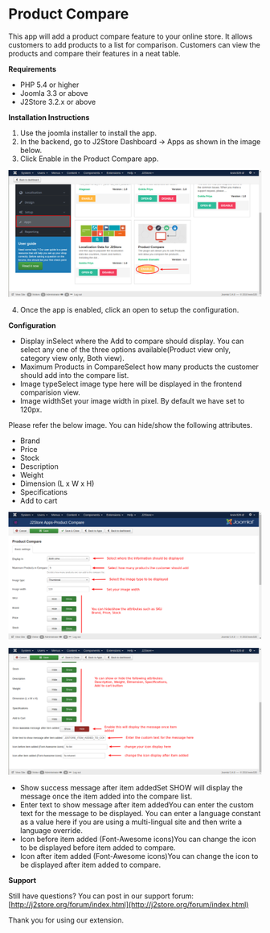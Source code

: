 # Product Compare

This app will add a product compare feature to your online store. It allows customers to add products to a list for comparison. Customers can view the products and compare their features in a neat table.

**Requirements**

* PHP 5.4 or higher
* Joomla 3.3 or above
* J2Store 3.2.x or above

**Installation Instructions**

1. Use the joomla installer to install the app.
2. In the backend, go to J2Store Dashboard -&gt; Apps as shown in the image below.
3. Click Enable in the Product Compare app.

![cp01](https://raw.githubusercontent.com/j2store/doc-images/master/apps/Compare-products/compare_product_01.png)

4. Once the app is enabled, click an open to setup the configuration.

**Configuration**

* Display inSelect where the Add to compare should display. You can select any one of the three options available\(Product view only, category view only, Both view\).
* Maximum Products in CompareSelect how many products the customer should add into the compare list.
* Image typeSelect image type here will be displayed in the frontend comparision view.
* Image widthSet your image width in pixel. By default we have set to 120px.

Please refer the below image. You can hide/show the following attributes.

* Brand
* Price
* Stock
* Description
* Weight
* Dimension \(L x W x H\)
* Specifications
* Add to cart

![cp02](https://raw.githubusercontent.com/j2store/doc-images/master/apps/Compare-products/compare_product_02.png)

 

![cp03](https://raw.githubusercontent.com/j2store/doc-images/master/apps/Compare-products/compare_product_03.png)

* Show success message after item addedSet SHOW will display the message once the item added into the compare list.
* Enter text to show message after item addedYou can enter the custom text for the message to be displayed. You can enter a language constant as a value here if you are using a multi-lingual site and then write a language override.
* Icon before item added \(Font-Awesome icons\)You can change the icon to be displayed before item added to compare.
* Icon after item added \(Font-Awesome icons\)You can change the icon to be displayed after item added to compare.

**Support**

Still have questions? You can post in our support forum: [http://j2store.org/forum/index.html](http://j2store.org/forum/index.html)

Thank you for using our extension.

